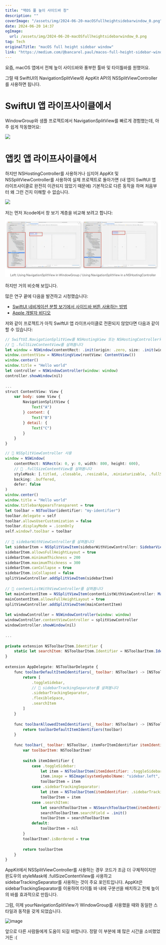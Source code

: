 ```yaml
---
title: "맥OS 풀 높이 사이드바 창"
description: ""
coverImage: "/assets/img/2024-06-20-macOSfullheightsidebarwindow_0.png"
date: 2024-06-20 14:37
ogImage: 
  url: /assets/img/2024-06-20-macOSfullheightsidebarwindow_0.png
tag: Tech
originalTitle: "macOS full height sidebar window"
link: "https://medium.com/@bancarel.paul/macos-full-height-sidebar-window-62a214309a80"
---
```



요즘, macOS 앱에서 전체 높이 사이드바와 풍부한 툴바 및 타이틀바를 원했어요.

그럴 때 SwiftUI의 NavigationSplitView와 AppKit API의 NSSplitViewController를 사용하면 됩니다.

# SwiftUI 앱 라이프사이클에서

WindowGroup와 샘플 프로젝트에서 NavigationSplitView를 빠르게 경험했는데, 아주 쉽게 작동했어요:

<div class="content-ad"></div>

<img src="https://miro.medium.com/v2/resize:fit:1200/1*H0R5oiWQVLVOyNl686y6RA.gif" />

# 앱킷 앱 라이프사이클에서

하지만 NSHostingController를 사용하거나 심지어 AppKit 및 NSSplitViewController를 사용하여 실제 프로젝트로 돌아가면 (내 앱이 SwiftUI 앱 라이프사이클로 완전히 이관되지 않았기 때문에) 기본적으로 다른 동작을 하며 처음부터 왜 그런 건지 이해할 수 없습니다.

<img src="https://miro.medium.com/v2/resize:fit:1200/1*KeIibd3zjL-7Twq6vfFHtQ.gif" />

<div class="content-ad"></div>

저는 먼저 Xcode에서 창 보기 계층을 비교해 보려고 합니다:

![Window view hierarchy](/assets/img/2024-06-20-macOSfullheightsidebarwindow_0.png)

하지만 거의 비슷해 보입니다.

많은 연구 끝에 다음을 발견하고 시청했습니다:
- [SwiftUI 네비게이션 분할 보기에서 사이드바 버튼 사용하는 방법](https://stackoverflow.com/questions/78604429/using-sidebar-button-jump-in-swiftui-navigationsplitview-with-nshostingcontrolle/78615176#78615176)
- [Apple 개발자 비디오](https://developer.apple.com/videos/play/wwdc2020/10104/)

<div class="content-ad"></div>

저와 같이 프로젝트가 아직 SwiftUI 앱 라이프사이클로 전환되지 않았다면 다음과 같이 할 수 있습니다:

```js
// SwiftUI.NavigationSplitView를 NSHostingView 또는 NSHostingController와 함께 사용
// 👀 .fullSizeContentView를 살펴봅니다
let window = NSWindow(contentRect: .init(origin: .zero, size: .init(width: 800, height: 600)), styleMask: [.closable, .miniaturizable, .titled, .resizable, .fullSizeContentView], backing: .buffered, defer: false)
window.contentView = NSHostingView(rootView: ContentView())
window.center()
window.title = "Hello world"
let controller = NSWindowController(window: window)
controller.showWindow(nil)

...
struct ContentView: View {
    var body: some View {
        NavigationSplitView {
            Text("A")
        } content: {
            Text("B")
        } detail: {
            Text("C")
        }
    }
}
```

```js
// 👀 NSSplitViewController 사용
window = NSWindow(
    contentRect: NSRect(x: 0, y: 0, width: 800, height: 600),
    // 👀 .fullSizeContentView를 살펴봅니다
    styleMask: [.titled, .closable, .resizable, .miniaturizable, .fullSizeContentView],
    backing: .buffered,
    defer: false
)
window.center()
window.title = "Hello world"
window.titlebarAppearsTransparent = true
let toolbar = NSToolbar(identifier: "my-identifier")
toolbar.delegate = self
toolbar.allowsUserCustomization = false
toolbar.displayMode = .iconOnly
self.window?.toolbar = toolbar

// 👀 sidebarWithViewController를 살펴봅니다
let sidebarItem = NSSplitViewItem(sidebarWithViewController: SidebarViewController())
sidebarItem.allowsFullHeightLayout = true
sidebarItem.minimumThickness = 200
sidebarItem.maximumThickness = 300
sidebarItem.canCollapse = true
sidebarItem.isCollapsed = false
splitViewController.addSplitViewItem(sidebarItem)

// 👀 contentListWithViewController를 살펴봅니다
let mainContentItem = NSSplitViewItem(contentListWithViewController: MainContentViewController())
mainContentItem.allowsFullHeightLayout = true
splitViewController.addSplitViewItem(mainContentItem)

let windowController = NSWindowController(window: window)
windowController.contentViewController = splitViewController
windowController.showWindow(nil)

...

private extension NSToolbarItem.Identifier {
    static let searchItem: NSToolbarItem.Identifier = NSToolbarItem.Identifier(rawValue: "SearchItem")
}

extension AppDelegate: NSToolbarDelegate {
    func toolbarDefaultItemIdentifiers(_ toolbar: NSToolbar) -> [NSToolbarItem.Identifier] {
        return [
            .toggleSidebar,
            // 👀 sidebarTrackingSeparator를 살펴봅니다
            .sidebarTrackingSeparator,
            .flexibleSpace,
            .searchItem
        ]
    }

    func toolbarAllowedItemIdentifiers(_ toolbar: NSToolbar) -> [NSToolbarItem.Identifier] {
        return toolbarDefaultItemIdentifiers(toolbar)
    }

    func toolbar(_ toolbar: NSToolbar, itemForItemIdentifier itemIdentifier: NSToolbarItem.Identifier, willBeInsertedIntoToolbar flag: Bool) -> NSToolbarItem? {
        var toolbarItem: NSToolbarItem?

        switch itemIdentifier {
            case .toggleSidebar:
                let item = NSToolbarItem(itemIdentifier: .toggleSidebar)
                item.image = NSImage(systemSymbolName: "sidebar.left", accessibilityDescription: nil)
                toolbarItem = item
            case .sidebarTrackingSeparator:
                let item = NSToolbarItem(itemIdentifier: .sidebarTrackingSeparator)
                toolbarItem = item
            case .searchItem:
                let searchToolbarItem = NSSearchToolbarItem(itemIdentifier: .searchItem)
                searchToolbarItem.searchField = .init()
                toolbarItem = searchToolbarItem
            default:
                toolbarItem = nil
        }
        toolbarItem?.isBordered = true

        return toolbarItem
    }
}
```

AppKit에서 NSSplitViewController를 사용하는 경우 코드가 조금 더 구체적이지만 윈도우의 styleMask에 .fullSizeContentView를 사용하고 sidebarTrackingSeparator를 사용하는 것이 주요 포인트입니다. AppKit은 sidebarTrackingSeparator를 이용하여 타이틀 바 내에 구분선을 배치하고 전체 높이의 바를 효과적으로 만듭니다.

<div class="content-ad"></div>

그럼, 이제 yourNavigationSplitView가 WindowGroup를 사용했을 때와 동일한 스타일과 동작을 갖게 되었습니다.

![image](https://miro.medium.com/v2/resize:fit:1200/1*s28vqaok0sNDgQZdjF4qKA.gif)

앞으로 다른 사람들에게 도움이 되길 바랍니다. 정말 이 부분에 꽤 많은 시간을 소비했었거든 :(